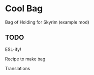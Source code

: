# Cool Bag

Bag of Holding for Skyrim (example mod)

## TODO

ESL-ify!

Recipe to make bag

Translations
